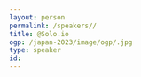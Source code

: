 ```yaml
---
layout: person
permalink: /speakers//
title: @Solo.io
ogp: /japan-2023/image/ogp/.jpg
type: speaker
id: 
---
```


